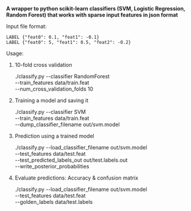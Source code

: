 **A wrapper to python scikit-learn classifiers (SVM, Logistic Regression, Random Forest) that works with sparse input features in json format**






Input file format:

    LABEL {"feat0": 0.1, "feat1": -0.1}
    LABEL {"feat0": 5, "feat1": 0.5, "feat2": -0.2}


Usage:

1) 10-fold cross validation

    ./classify.py --classifier RandomForest \
              --train_features data/train.feat \
              --num_cross_validation_folds 10

2) Training a model and saving it

    ./classify.py --classifier SVM \
                  --train_features data/train.feat \
                  --dump_classifier_filename out/svm.model

3) Prediction using a trained model

    ./classify.py --load_classifier_filename out/svm.model \
              --test_features data/test.feat \
              --test_predicted_labels_out out/test.labels.out \
              --write_posterior_probabilities 

4) Evaluate predictions: Accuracy & confusion matrix

    ./classify.py --load_classifier_filename out/svm.model \
              --test_features data/test.feat \
              --golden_labels data/test.labels 
              
